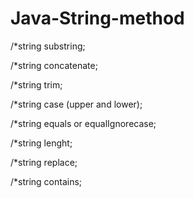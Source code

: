 # Java-String-method

/*string substring;

/*string concatenate;

/*string trim;

/*string case (upper and lower);

/*string equals or equalIgnorecase;

/*string lenght;

/*string replace;

/*string contains;
